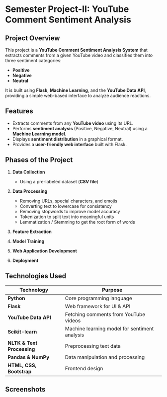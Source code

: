 # **Semester Project-II: YouTube Comment Sentiment Analysis**

## **Project Overview**  
This project is a **YouTube Comment Sentiment Analysis System** that extracts comments from a given YouTube video and classifies them into three sentiment categories:  
- **Positive**  
- **Negative**  
- **Neutral**  

It is built using **Flask**, **Machine Learning**, and the **YouTube Data API**, providing a simple web-based interface to analyze audience reactions.

## **Features**  
- Extracts comments from any **YouTube video** using its URL.  
- Performs **sentiment analysis** (Positive, Negative, Neutral) using a **Machine Learning model**.  
- Displays **sentiment distribution** in a graphical format.  
- Provides a **user-friendly web interface** built with Flask.  

## **Phases of the Project**
1. **Data Collection**   
   - Using a pre-labeled dataset (**CSV file**)  

2. **Data Processing**  
   - Removing URLs, special characters, and emojis  
   - Converting text to lowercase for consistency  
   - Removing stopwords to improve model accuracy  
   - Tokenization to split text into meaningful units  
   - Lemmatization / Stemming to get the root form of words  

3. **Feature Extraction**  
   
4. **Model Training**  
  
5. **Web Application Development**  

6. **Deployment**  


## **Technologies Used**  
| Technology | Purpose |
|------------|---------|
| **Python** | Core programming language |
| **Flask** | Web framework for UI & API |
| **YouTube Data API** | Fetching comments from YouTube videos |
| **Scikit-learn** | Machine learning model for sentiment analysis |
| **NLTK & Text Processing** | Preprocessing text data |
| **Pandas & NumPy** | Data manipulation and processing |
| **HTML, CSS, Bootstrap** | Frontend design |


## **Screenshots**

